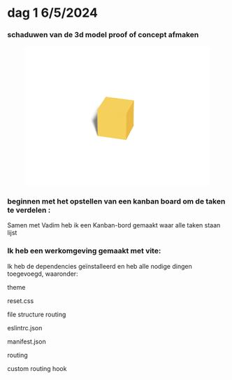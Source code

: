 # dag 1 6/5/2024

### schaduwen van de 3d model proof of concept afmaken&#x20;

<figure><img src="../.gitbook/assets/image (27).png" alt=""><figcaption></figcaption></figure>

### beginnen met het opstellen van een kanban board om de taken te verdelen :&#x20;

Samen met Vadim heb ik een Kanban-bord gemaakt waar alle taken staan lijst

### Ik heb een werkomgeving gemaakt met vite:

&#x20;Ik heb de dependencies geïnstalleerd en heb alle nodige dingen toegevoegd, waaronder:&#x20;

theme&#x20;

reset.css&#x20;

file structure routing&#x20;

eslintrc.json

manifest.json

routing&#x20;

custom routing hook







